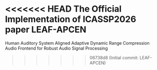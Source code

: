 <<<<<<< HEAD
The Official Implementation of ICASSP2026 paper LEAF-APCEN
=======
Human Auditory System Aligned Adaptive Dynamic Range Compression Audio Frontend for Robust Audio Signal Processing
>>>>>>> 06738d8 (Initial commit: LEAF-APCEN)

